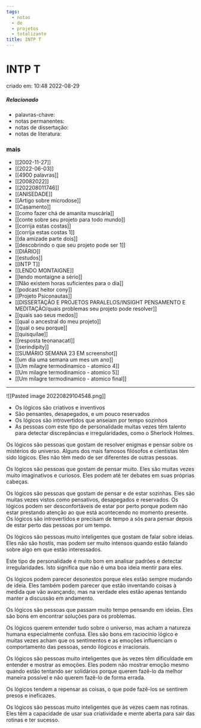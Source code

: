 ```yaml
---
tags:
  - notas
  - de
  - projetos
  - totalizante
title: INTP T
---
```


# INTP T
criado em: 10:48 2022-08-29

##### Relacionado
- palavras-chave: 
- notas permanentes: 
- notas de dissertação:
- notas de literatura: 

### mais
- [[2002-11-27]]
- [[2022-06-03]]
- [[4900 palavras]]
- [[20082022]]
- [[202208011746]]
- [[ANISEDADE]]
- [[Artigo sobre microdose]]
- [[Casamento]]
- [[como fazer chá de amanita muscária]]
- [[conte sobre seu projeto para todo mundo]]
- [[corrija estas costas]]
- [[corrija estas costas 1]]
- [[da amizade parte dois]]
- [[descobrindo o que seu projeto pode ser 1]]
- [[DIÁRIO]]
- [[estudos]]
- [[INTP T]]
- [[LENDO MONTAIGNE]]
- [[lendo montaigne a sério]]
- [[Não existem horas suficientes para o dia]]
- [[podcast heitor cony]]
- [[Projeto Psiconautas]]
- [[DISSERTAÇÃO E PROJETOS PARALELOS/INSIGHT PENSAMENTO E MEDITAÇÃO/quais problemas seu projeto pode resolver]]
- [[quais sao seus medos]]
- [[qual o ancestral do meu projeto]]
- [[qual o seu porque]]
- [[quisquilae]]
- [[resposta teonanacatl]]
- [[serindipity]]
- [[SUMÁRIO SEMANA 23 EM screenshot]]
- [[um dia uma semana um mes um ano]]
- [[Um milagre termodinamico - atomico 4]]
- [[Um milagre termodinamico - atomico 5]]
- [[Um milagre termodinamico - atomico final]]

---


![[Pasted image 20220829104548.png]]

- Os lógicos são criativos e inventivos 
- São pensantes, desapegados, e um pouco reservados 
- Os lógicos são introvertidos que anseiam por tempo sozinhos 
- As pessoas com este tipo de personalidade muitas vezes têm talento para detectar discrepâncias e irregularidades, como o Sherlock Holmes.

Os lógicos são pessoas que gostam de resolver enigmas e pensar sobre os mistérios do universo. Alguns dos mais famosos filósofos e cientistas têm sido lógicos. Eles não têm medo de ser diferentes de outras pessoas.

Os lógicos são pessoas que gostam de pensar muito. Eles são muitas vezes muito imaginativos e curiosos. Eles podem até ter debates em suas próprias cabeças.

Os lógicos são pessoas que gostam de pensar e de estar sozinhas. Eles são muitas vezes vistos como pensativos, desapegados e reservados. Os lógicos podem ser desconfortáveis de estar por perto porque podem não estar prestando atenção ao que está acontecendo no momento presente. Os lógicos são introvertidos e precisam de tempo a sós para pensar depois de estar perto das pessoas por um tempo.

Os lógicos são pessoas muito inteligentes que gostam de falar sobre ideias. Eles não são hostis, mas podem ser muito intensos quando estão falando sobre algo em que estão interessados.

Este tipo de personalidade é muito bom em analisar padrões e detectar irregularidades. Isto significa que não é uma boa ideia mentir para eles.

Os lógicos podem parecer desonestos porque eles estão sempre mudando de ideia. Eles também podem parecer que estão inventando coisas à medida que vão avançando, mas na verdade eles estão apenas tentando manter a discussão em andamento.

Os lógicos são pessoas que passam muito tempo pensando em ideias. Eles são bons em encontrar soluções para os problemas.

Os lógicos querem entender tudo sobre o universo, mas acham a natureza humana especialmente confusa. Eles são bons em raciocínio lógico e muitas vezes acham que os sentimentos e as emoções influenciam o comportamento das pessoas, sendo ilógicos e irracionais.

Os lógicos são pessoas muito inteligentes que às vezes têm dificuldade em entender e mostrar as emoções. Eles podem não mostrar emoção mesmo quando estão tentando ser solidários porque querem fazê-lo da melhor maneira possível e não querem fazê-lo de forma errada.

Os lógicos tendem a repensar as coisas, o que pode fazê-los se sentirem presos e ineficazes.

Os lógicos são pessoas muito inteligentes que às vezes caem nas rotinas. Eles têm a capacidade de usar sua criatividade e mente aberta para sair das rotinas e ter sucesso.


